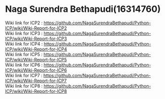 # Naga Surendra Bethapudi(16314760)
Wiki link for ICP2 : https://github.com/NagaSurendraBethapudi/Python-ICP/wiki/Wiki-Report-for-ICP2                    
Wiki link for ICP3 : https://github.com/NagaSurendraBethapudi/Python-ICP/wiki/Wiki-Report-for-ICP3   
Wiki link for ICP4 : https://github.com/NagaSurendraBethapudi/Python-ICP/wiki/Wiki-Report-for-ICP4     
Wiki link for ICP5 : https://github.com/NagaSurendraBethapudi/Python-ICP/wiki/Wiki-Report-for-ICP5    
Wiki link for ICP6 : https://github.com/NagaSurendraBethapudi/Python-ICP/wiki/Wiki-Report-for-ICP6  
Wiki link for ICP7 : https://github.com/NagaSurendraBethapudi/Python-ICP/wiki/Wiki-Report-for-ICP7   
Wiki link for ICP8 : https://github.com/NagaSurendraBethapudi/Python-ICP/wiki/Wiki-Report-for-ICP8
